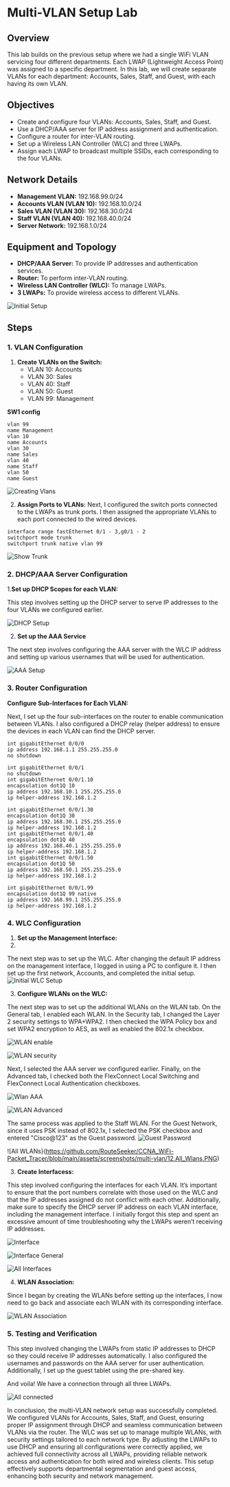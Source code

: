 # Multi-VLAN Setup Lab

## Overview
This lab builds on the previous setup where we had a single WiFi VLAN servicing four different departments. Each LWAP (Lightweight Access Point) was assigned to a specific department. In this lab, we will create separate VLANs for each department: Accounts, Sales, Staff, and Guest, with each having its own VLAN.

## Objectives
- Create and configure four VLANs: Accounts, Sales, Staff, and Guest.
- Use a DHCP/AAA server for IP address assignment and authentication.
- Configure a router for inter-VLAN routing.
- Set up a Wireless LAN Controller (WLC) and three LWAPs.
- Assign each LWAP to broadcast multiple SSIDs, each corresponding to the four VLANs.

## Network Details
- **Management VLAN:** 192.168.99.0/24
- **Accounts VLAN (VLAN 10):** 192.168.10.0/24
- **Sales VLAN (VLAN 30):** 192.168.30.0/24
- **Staff VLAN (VLAN 40):** 192.168.40.0/24
- **Server Network:** 192.168.1.0/24

## Equipment and Topology
- **DHCP/AAA Server:** To provide IP addresses and authentication services.
- **Router:** To perform inter-VLAN routing.
- **Wireless LAN Controller (WLC):** To manage LWAPs.
- **3 LWAPs:** To provide wireless access to different VLANs.


![Initial Setup](https://github.com/RouteSeeker/CCNA_WiFi-Packet_Tracer/blob/main/assets/screenshots/multi-vlan/01.Initial.PNG)


## Steps

### 1. VLAN Configuration
1. **Create VLANs on the Switch:**
   - VLAN 10: Accounts
   - VLAN 30: Sales
   - VLAN 40: Staff
   - VLAN 50: Guest
   - VLAN 99: Management

**SW1 config**
```
vlan 99
name Management 
vlan 10
name Accounts
vlan 30
name Sales
vlan 40
name Staff
vlan 50
name Guest

``` 
![Creating Vlans](https://github.com/RouteSeeker/CCNA_WiFi-Packet_Tracer/blob/main/assets/screenshots/multi-vlan/02.Creating_Vlans.PNG)


2. **Assign Ports to VLANs:**
Next, I configured the switch ports connected to the LWAPs as trunk ports. I then assigned the appropriate VLANs to each port connected to the wired devices.
```
interface range fastEthernet 0/1 - 3,g0/1 - 2
switchport mode trunk
switchport trunk native vlan 99
```

![Show Trunk](https://github.com/RouteSeeker/CCNA_WiFi-Packet_Tracer/blob/main/assets/screenshots/multi-vlan/03.Show_Trunk.PNG)

### 2. DHCP/AAA Server Configuration

1.**Set up DHCP Scopes for each VLAN:**

This step involves setting up the DHCP server to serve IP addresses to the four VLANs we configured earlier.

![DHCP Setup](https://github.com/RouteSeeker/CCNA_WiFi-Packet_Tracer/blob/main/assets/screenshots/multi-vlan/05.DHCP_Pool_creation.PNG)

2. **Set up the AAA Service**
 
The next step involves configuring the AAA server with the WLC IP address and setting up various usernames that will be used for authentication.

![AAA Setup](https://github.com/RouteSeeker/CCNA_WiFi-Packet_Tracer/blob/main/assets/screenshots/multi-vlan/05.AAA_Setup.PNG)

### 3. Router Configuration

**Configure Sub-Interfaces for Each VLAN:**

Next, I set up the four sub-interfaces on the router to enable communication between VLANs. I also configured a DHCP relay (helper address) to ensure the devices in each VLAN can find the DHCP server.
```
int gigabitEthernet 0/0/0
ip address 192.168.1.1 255.255.255.0
no shutdown

int gigabitEthernet 0/0/1
no shutdown
int gigabitEthernet 0/0/1.10
encapsulation dot1Q 10
ip address 192.168.10.1 255.255.255.0
ip helper-address 192.168.1.2

int gigabitEthernet 0/0/1.30
encapsulation dot1Q 30
ip address 192.168.30.1 255.255.255.0
ip helper-address 192.168.1.2
int gigabitEthernet 0/0/1.40
encapsulation dot1Q 40
ip address 192.168.40.1 255.255.255.0
ip helper-address 192.168.1.2
int gigabitEthernet 0/0/1.50
encapsulation dot1Q 50
ip address 192.168.50.1 255.255.255.0
ip helper-address 192.168.1.2

int gigabitEthernet 0/0/1.99
encapsulation dot1Q 99 native
ip address 192.168.99.1 255.255.255.0
ip helper-address 192.168.1.2
```

### 4. WLC Configuration

1. **Set up the Management Interface:**
2. 
The next step was to set up the WLC. After changing the default IP address on the management interface, I logged in using a PC to configure it. I then set up the first network, Accounts, and completed the initial setup.
![Initial WLC Setup](https://github.com/RouteSeeker/CCNA_WiFi-Packet_Tracer/blob/main/assets/screenshots/multi-vlan/06.WLC_Initial_Config.PNG)
   

3. **Configure WLANs on the WLC:**
   
The next step was to set up the additional WLANs on the WLAN tab. On the General tab, I enabled each WLAN. In the Security tab, I changed the Layer 2 security settings to WPA+WPA2. I then checked the WPA Policy box and set WPA2 encryption to AES, as well as enabled the 802.1x checkbox.

![WLAN enable](https://github.com/RouteSeeker/CCNA_WiFi-Packet_Tracer/blob/main/assets/screenshots/multi-vlan/07.Staff_Wlan_Enable.PNG)

![WLAN security](https://github.com/RouteSeeker/CCNA_WiFi-Packet_Tracer/blob/main/assets/screenshots/multi-vlan/08.Staff_Wlan_Security.PNG)

Next, I selected the AAA server we configured earlier. Finally, on the Advanced tab, I checked both the FlexConnect Local Switching and FlexConnect Local Authentication checkboxes.

![Wlan AAA](https://github.com/RouteSeeker/CCNA_WiFi-Packet_Tracer/blob/main/assets/screenshots/multi-vlan/09.Staff_Wlan_AAA.PNG)

![WLAN Advanced](https://github.com/RouteSeeker/CCNA_WiFi-Packet_Tracer/blob/main/assets/screenshots/multi-vlan/10.Staff_Wlan_Advanced.PNG)

The same process was applied to the Staff WLAN. For the Guest Network, since it uses PSK instead of 802.1x, I selected the PSK checkbox and entered "Cisco@123" as the Guest password.
![Guest Password](https://github.com/RouteSeeker/CCNA_WiFi-Packet_Tracer/blob/main/assets/screenshots/multi-vlan/11.Guest_PSK.PNG)

![All WLANs}(https://github.com/RouteSeeker/CCNA_WiFi-Packet_Tracer/blob/main/assets/screenshots/multi-vlan/12.All_Wlans.PNG)


3. **Create Interfacess:**

This step involved configuring the interfaces for each VLAN. It’s important to ensure that the port numbers correlate with those used on the WLC and that the IP addresses assigned do not conflict with each other. Additionally, make sure to specify the DHCP server IP address on each VLAN interface, including the management interface. I initially forgot this step and spent an excessive amount of time troubleshooting why the LWAPs weren’t receiving IP addresses.   

![Interface](https://github.com/RouteSeeker/CCNA_WiFi-Packet_Tracer/blob/main/assets/screenshots/multi-vlan/13.Accounts_Interface_ID.PNG)

![Interface General](https://github.com/RouteSeeker/CCNA_WiFi-Packet_Tracer/blob/main/assets/screenshots/multi-vlan/14.Accounts_Interface_General_Info.PNG)

![All Interfaces](https://github.com/RouteSeeker/CCNA_WiFi-Packet_Tracer/blob/main/assets/screenshots/multi-vlan/15.All_Interfaces.PNG)


4. **WLAN Association:**

Since I began by creating the WLANs before setting up the interfaces, I now need to go back and associate each WLAN with its corresponding interface.

![WLAN Association](https://github.com/RouteSeeker/CCNA_WiFi-Packet_Tracer/blob/main/assets/screenshots/multi-vlan/16.Wlan_Association.PNG)


### 5. Testing and Verification

This step involved changing the LWAPs from static IP addresses to DHCP so they could receive IP addresses automatically. I also configured the usernames and passwords on the AAA server for user authentication. Additionally, I set up the guest tablet using the pre-shared key.

And voila! We have a connection through all three LWAPs.

![All connected](https://github.com/RouteSeeker/CCNA_WiFi-Packet_Tracer/blob/main/assets/screenshots/multi-vlan/22.Connected_PCs.PNG)

In conclusion, the multi-VLAN network setup was successfully completed. We configured VLANs for Accounts, Sales, Staff, and Guest, ensuring proper IP assignment through DHCP and seamless communication between VLANs via the router. The WLC was set up to manage multiple WLANs, with security settings tailored to each network type. By adjusting the LWAPs to use DHCP and ensuring all configurations were correctly applied, we achieved full connectivity across all LWAPs, providing reliable network access and authentication for both wired and wireless clients. This setup effectively supports departmental segmentation and guest access, enhancing both security and network management.
